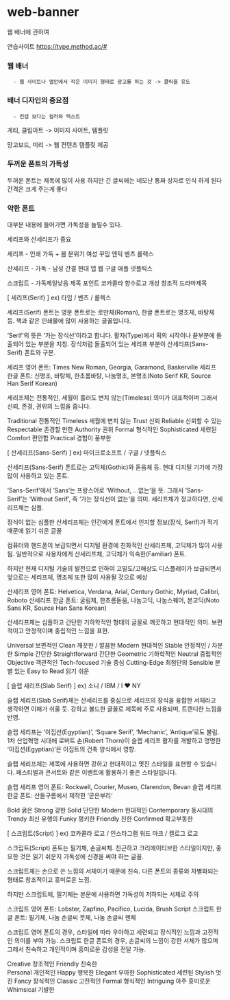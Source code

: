 # web-banner
웹 배너에 관하여

연습사이트 https://type.method.ac/#


### 웹 배너
      - 웹 사이트나 앱안에서 작은 이미지 형태로 광고를 하는 것 -> 클릭을 유도

### 배너 디자인의 중요점

      - 컨셉 보다는 컬러와 텍스트 


게티, 클립아트 -> 이미지 사이트, 템플릿 

망고보드, 미리 -> 웹 컨텐츠 템플릿 제공


### 두꺼운 폰트의 가독성

두꺼운 폰트는 제목에 많이 사용 
하지만 긴 글씨에는 네모난 통짜 상자로 인식 하게 된다
간격은 크게 주는게 좋다

### 약한 폰트

대부분 내용에 들어가면 가독성을 늘릴수 있다.

세리프와 산세리프가 중요 

세리프 - 인쇄 가독 + 봄 분위기 여성 꾸밈 엔틱 벤츠 롤렉스 

산세리프 - 가독 - 남성 간결 현대 앱 웹 구글 애플 넷플릭스 

스크립트 - 가독제일낮음 제목 포인트 코카콜라 향수로고 개성 창조적 드라마제목 

 [ 세리프(Serif)  ] 
ex) 타임 / 벤츠 / 롤렉스 

세리프(Serif) 폰트는 영문 폰트로는 로만체(Roman), 한글 폰트로는 명조체, 바탕체 등.
책과 같은 인쇄물에 많이 사용하는 글꼴입니다.

‘Serif‘의 뜻은 ‘가는 장식선‘이라고 합니다. 활자(Type)에서 획의 시작이나 끝부분에 돌출되어 있는 부분을 지칭. 
장식처럼 돌출되어 있는 세리프 부분이 산세리프(Sans-Serif) 폰트와 구분.

세리프 영어 폰트: Times New Roman, Georgia, Garamond, Baskerville
세리프 한글 폰트: 신명조, 바탕체, 한초롬바탕, 나눔명조, 본명조(Noto Serif KR, Source Han Serif Korean)

세리프체는 전통적인, 세월이 흘러도 변치 않는(Timeless) 의미가 대표적이며 그래서 신뢰, 존경, 권위의 느낌을 줍니다.

Traditional 전통적인
Timeless 세월에 변치 않는
Trust 신뢰
Reliable 신뢰할 수 있는
Respectable 존경할 만한
Authority 권위
Formal 형식적인
Sophisticated 세련된
Comfort 편안함
Practical 경험이 풍부한



 [ 산세리프(Sans-Serif) ]
ex) 마이크로소프트 /  구글 / 넷플릭스

산세리프(Sans-Serif) 폰트로는 고딕체(Gothic)와 돋움체 등.
 현대 디지털 기기에 가장 많이 사용하고 있는 폰트.

‘Sans-Serif’에서 ‘Sans‘는 프랑스어로 ‘Without, …없는‘을 뜻. 그래서 ‘Sans-Serif’는 ‘Without Serif’, 
즉 ‘가는 장식선이 없는’을 의미. 
세리프체가 정교하다면, 산세리프체는 심플.

장식이 없는 심플한 산세리프체는 인간에게 폰트에서 인지할 정보(장식, Serif)가 적기 때문에 읽기 쉬운 글꼴

컴퓨터와 핸드폰이 보급되면서 디지털 환경에 친화적인 산세리프체, 고딕체가 많이 사용됨.
일반적으로 사용자에게 산세리프체, 고딕체가 익숙한(Familiar) 폰트.

하지만 현재 디지털 기술의 발전으로 인하여 고밀도/고해상도 디스플레이가 보급되면서 앞으로는 세리프체, 명조체 또한 많이 사용될 것으로 예상

산세리프 영어 폰트: Helvetica, Verdana, Arial, Century Gothic, Myriad, Calibri, Roboto
산세리프 한글 폰트: 굴림체, 한초롬돋움, 나눔고딕, 나눔스퀘어, 본고딕(Noto Sans KR, Source Han Sans Korean)


산세리프체는 심플하고 간단한 기하학적인 형태의 글꼴로 깨끗하고 현대적인 의미. 
보편적이고 안정적이며 중립적인 느낌을 표현.

Universal 보편적인
Clean 깨끗한 / 깔끔한
Modern 현대적인 
Stable 안정적인 / 차분한
Simple 간단한
Straightforward 간단한
Geometric 기하학적인
Neutral 중립적인
Objective 객관적인
Tech-focused 기술 중심
Cutting-Edge 최첨단의
Sensible 분별 있는
Easy to Read 읽기 쉬운




 [ 슬랩 세리프(Slab Serif) ] 
ex) 소니 / IBM / I ♥ NY 

슬랩 세리프(Slab Serif)체는 산세리프를 중심으로 세리프의 장식을 융합한 서체라고 생각하면 이해가 쉬울 듯. 
강하고 볼드한 글꼴로 제목에 주로 사용되며, 트렌디한 느낌을 반영.

슬랩 세리프는 ‘이집션(Egyptian)’, ‘Square Serif’, ‘Mechanic’, ‘Antique’로도 불림. 
1차 산업혁명 시대에 로버트 손(Robert Thorn)이 슬랩 세리프 활자를 개발하고
명명한 ‘이집션(Egyptian)’은 이집트의 건축 양식에서 영향.

슬랩 세리프체는 제목에 사용하면 강하고 현대적이고 멋진 스타일을 표현할 수 있습니다.
 페스티벌과 콘서트와 같은 이벤트에 활용하기 좋은 스타일입니다.


슬랩 세리프 영어 폰트: Rockwell, Courier, Museo, Clarendon, Bevan
슬랩 세리프 한글 폰트: 산돌구름에서 제작한 ‘곧은부리‘

Bold 굵은
Strong 강한
Solid 단단한
Modern 현대적인 
Contemporary 동시대의
Trendy 최신 유행의
Funky 펑키한
Friendly 친한
Confirmed 확고부동한




 [ 스크립트(Script) ] 
ex) 코카콜라 로고 /  인스타그램 워드 마크  / 켈로그 로고

스크립트(Script) 폰트는 필기체, 손글씨체. 
친근하고 크리에이티브한 스타일이지만, 중요한 것은 읽기 쉬운지 가독성에 신경을 써야 하는 글꼴.

스크립트체는 손으로 쓴 느낌의 서체이기 때문에 친숙.
다른 폰트의 종류와 차별화되는 형태로 창조적이고 흥미로운 느낌.

하지만 스크립트체, 필기체는 본문에 사용하면 가독성이 저하되는 서체로 주의


스크립트 영어 폰트: Lobster, Zapfino, Pacifico, Lucida, Brush Script
스크립트 한글 폰트: 필기체, 나눔 손글씨 붓체, 나눔 손글씨 펜체

스크립트 영어 폰트의 경우, 스타일에 따라 우아하고 세련되고 장식적인 느낌과 고전적인 의미를 부여 가능. 
스크립트 한글 폰트의 경우, 손글씨의 느낌이 강한 서체가 많으며 그래서 친숙하고 개인적이며 흥미로운 감성을 전달 가능.

Creative 창조적인 
Friendly 친숙한  
Personal 개인적인
Happy 행복한
Elegant 우아한 
Sophisticated 세련된
Stylish 멋진
Fancy 장식적인
Classic 고전적인
Formal 형식적인
Intriguing 아주 흥미로운
Whimsical 기발한

